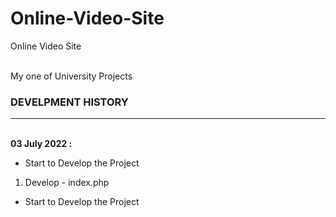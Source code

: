 # Online-Video-Site
Online Video Site 
<br><br>

My one of University Projects<br>

### DEVELPMENT HISTORY
<hr>
<br>
<b>03 July 2022 :</b><br>


  - Start to Develop the Project
  1. Develop
    - index.php
    

  - Start to Develop the Project


